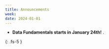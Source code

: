 ```yaml
---
title: Announcements
week:
date: 2024-01-01
---
```


- **Data Fundamentals starts in January 24th!** .

{: .fs-5 }
